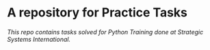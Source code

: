 # A repository for Practice Tasks

###### This repo contains tasks solved for Python Training done at Strategic Systems International.
